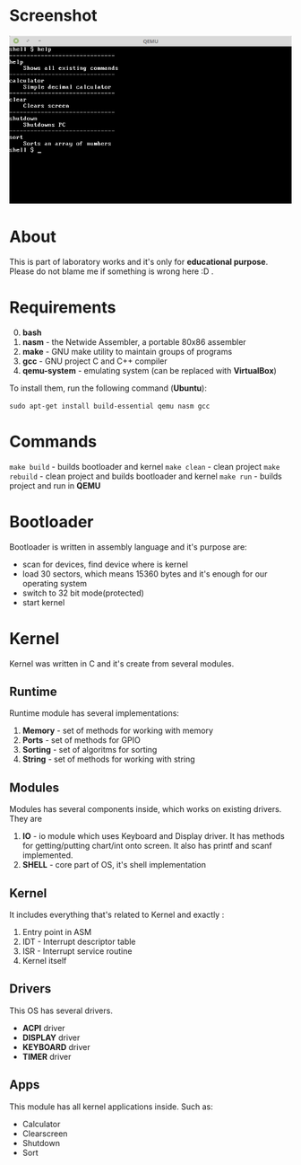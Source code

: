 # Screenshot

![GitHub Logo](screenshot/shell.png)

# About

This is part of laboratory works and it's only for **educational purpose**. Please do not blame me if something is wrong here :D .

# Requirements
0. **bash**
1. **nasm** - the Netwide Assembler, a portable 80x86 assembler
2. **make** - GNU make utility to maintain groups of programs
2. **gcc** - GNU project C and C++ compiler
3. **qemu-system** - emulating system (can be replaced with **VirtualBox**)

To install them, run the following command (**Ubuntu**):

`sudo apt-get install build-essential qemu nasm gcc`


# Commands

`make build` - builds bootloader and kernel
`make clean` - clean project
`make rebuild` - clean project and builds bootloader and kernel
`make run` - builds project and run in **QEMU**

# Bootloader
Bootloader is written in assembly language and it's purpose are: 
- scan for devices, find device where is kernel
- load 30 sectors, which means 15360 bytes and it's enough for our operating system
- switch to 32 bit mode(protected)
- start kernel

# Kernel
Kernel was written in C and it's create from several modules.
## Runtime
Runtime module has several implementations:

1. **Memory** - set of methods for working with memory
2. **Ports** -  set of methods for GPIO
3. **Sorting** - set of algoritms for sorting
4. **String** - set of methods for working with string

## Modules
Modules has several components inside, which works on existing drivers. They are

1. **IO** - io module which uses Keyboard and Display driver. It has methods for getting/putting chart/int onto screen. It also has printf and scanf implemented.
2. **SHELL** - core part of OS, it's shell implementation

## Kernel
It includes everything that's related to Kernel and exactly :

1. Entry point in ASM
2. IDT - Interrupt descriptor table
3. ISR - Interrupt service routine
4. Kernel itself

## Drivers
This OS has several drivers. 
- **ACPI** driver 
- **DISPLAY** driver
- **KEYBOARD** driver
- **TIMER** driver

## Apps
This module has all kernel applications inside. Such as:
- Calculator
- Clearscreen
- Shutdown
- Sort
